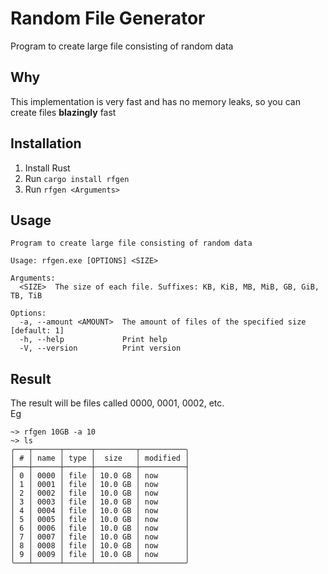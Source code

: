 # Random File Generator
Program to create large file consisting of random data

## Why
This implementation is very fast and has no memory leaks, so you can create files __blazingly__ fast

## Installation
1. Install Rust
2. Run `cargo install rfgen`
3. Run `rfgen <Arguments>`

## Usage
```
Program to create large file consisting of random data

Usage: rfgen.exe [OPTIONS] <SIZE>

Arguments:
  <SIZE>  The size of each file. Suffixes: KB, KiB, MB, MiB, GB, GiB, TB, TiB

Options:
  -a, --amount <AMOUNT>  The amount of files of the specified size [default: 1]
  -h, --help             Print help
  -V, --version          Print version
```

## Result
The result will be files called 0000, 0001, 0002, etc.  
Eg
```
~> rfgen 10GB -a 10
~> ls
╭───┬──────┬──────┬─────────┬──────────╮
│ # │ name │ type │  size   │ modified │
├───┼──────┼──────┼─────────┼──────────┤
│ 0 │ 0000 │ file │ 10.0 GB │ now      │
│ 1 │ 0001 │ file │ 10.0 GB │ now      │
│ 2 │ 0002 │ file │ 10.0 GB │ now      │
│ 3 │ 0003 │ file │ 10.0 GB │ now      │
│ 4 │ 0004 │ file │ 10.0 GB │ now      │
│ 5 │ 0005 │ file │ 10.0 GB │ now      │
│ 6 │ 0006 │ file │ 10.0 GB │ now      │
│ 7 │ 0007 │ file │ 10.0 GB │ now      │
│ 8 │ 0008 │ file │ 10.0 GB │ now      │
│ 9 │ 0009 │ file │ 10.0 GB │ now      │
╰───┴──────┴──────┴─────────┴──────────╯
```
